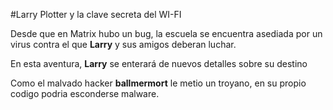 #Larry Plotter y la clave secreta del WI-FI

Desde que en Matrix hubo un bug, la escuela se encuentra asediada por un virus 
contra el que **Larry** y sus amigos deberan luchar.

En esta aventura, **Larry** se enterará de nuevos detalles sobre su destino

Como el malvado hacker **ballmermort** le metio un troyano,
en su propio codigo podria esconderse malware.

